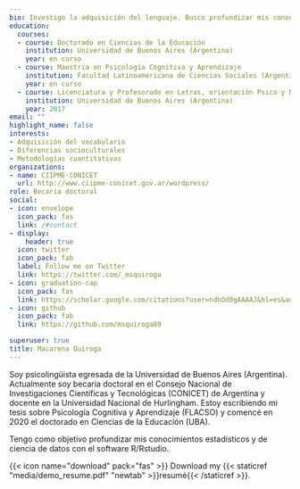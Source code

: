 ```yaml
---
bio: Investigo la adquisición del lenguaje. Busco profundizar mis conocimientos sobre estadística y ciencia de datos con R/Rstudio.
education:
  courses:
  - course: Doctorado en Ciencias de la Educación
    institution: Universidad de Buenos Aires (Argentina)
    year: en curso
  - course: Maestría en Psicología Cognitiva y Aprendizaje
    institution: Facultad Latinoamericana de Ciencias Sociales (Argentina)
    year: en curso
  - course: Licenciatura y Profesorado en Letras, orientación Psico y Neurolingüística
    institution: Universidad de Buenos Aires (Argentina)
    year: 2017
email: ""
highlight_name: false
interests:
- Adquisición del vocabulario
- Diferencias socioculturales
- Metodologías cuantitativas
organizations:
- name: CIIPME-CONICET
  url: http://www.ciipme-conicet.gov.ar/wordpress/
role: Becaria doctoral
social:
- icon: envelope
  icon_pack: fas
  link: /#contact
- display:
    header: true
  icon: twitter
  icon_pack: fab
  label: Follow me on Twitter
  link: https://twitter.com/_msquiroga
- icon: graduation-cap
  icon_pack: fas
  link: https://scholar.google.com/citations?user=ndhOd0gAAAAJ&hl=es&authuser=1
- icon: github
  icon_pack: fab
  link: https://github.com/msquiroga89

superuser: true
title: Macarena Quiroga
---
```


Soy psicolingüista egresada de la Universidad de Buenos Aires (Argentina). Actualmente soy becaria doctoral en el Consejo Nacional de Investigaciones Científicas y Tecnológicas (CONICET) de Argentina y docente en la Universidad Nacional de Hurlingham. Estoy escribiendo mi tesis sobre Psicología Cognitiva y Aprendizaje (FLACSO) y comencé en 2020 el doctorado en Ciencias de la Educación (UBA).

Tengo como objetivo profundizar mis conocimientos estadísticos y de ciencia de datos con el software R/Rstudio.

{{< icon name="download" pack="fas" >}} Download my {{< staticref "media/demo_resume.pdf" "newtab" >}}resumé{{< /staticref >}}.
